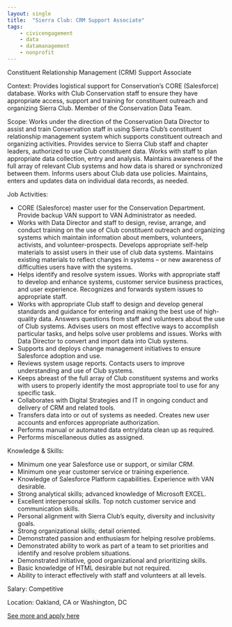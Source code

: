 ```yaml
---
layout: single
title:  "Sierra Club: CRM Support Associate"
tags: 
    - civicengagement
    - data
    - datamanagement
    - nonprofit
---
```

Constituent Relationship Management (CRM) Support Associate

Context: Provides logistical support for Conservation’s CORE (Salesforce) database.  Works with Club Conservation staff to ensure they have appropriate access, support and training for constituent outreach and organizing Sierra Club.  Member of the Conservation Data Team.

Scope: Works under the direction of the Conservation Data Director to assist and train Conservation staff in using Sierra Club’s constituent relationship management system which supports constituent outreach and organizing activities.  Provides service to Sierra Club staff and chapter leaders, authorized to use Club constituent data.  Works with staff to plan appropriate data collection, entry and analysis.  Maintains awareness of the full array of relevant Club systems and how data is shared or synchronized between them.  Informs users about Club data use policies. Maintains, enters and updates data on individual data records, as needed. 

Job Activities:
* CORE (Salesforce) master user for the Conservation Department. Provide backup VAN support to VAN Administrator as needed.
* Works with Data Director and staff to design, revise, arrange, and conduct training on the use of Club constituent outreach and organizing systems which maintain information about members, volunteers, activists, and volunteer-prospects.  Develops appropriate self-help materials to assist users in their use of club data systems.  Maintains existing materials to reflect changes in systems – or new awareness of difficulties users have with the systems.
* Helps identify and resolve system issues.  Works with appropriate staff to develop and enhance systems, customer service business practices, and user experience.  Recognizes and forwards system issues to appropriate staff. 
* Works with appropriate Club staff to design and develop general standards and guidance for entering and making the best use of high-quality data.  Answers questions from staff and volunteers about the use of Club systems.  Advises users on most effective ways to accomplish particular tasks, and helps solve user problems and issues.  Works with Data Director to convert and import data into Club systems.
* Supports and deploys change management initiatives to ensure Salesforce adoption and use.
* Reviews system usage reports.  Contacts users to improve understanding and use of Club systems. 
* Keeps abreast of the full array of Club constituent systems and works with users to properly identify the most appropriate tool to use for any specific task.
* Collaborates with Digital Strategies and IT in ongoing conduct and delivery of CRM and related tools.
* Transfers data into or out of systems as needed. Creates new user accounts and enforces appropriate authorization.
* Performs manual or automated data entry/data clean up as required.
* Performs miscellaneous duties as assigned.


Knowledge & Skills:
* Minimum one year Salesforce use or support, or similar CRM.
* Minimum one year customer service or training experience.
* Knowledge of Salesforce Platform capabilities. Experience with VAN desirable.
* Strong analytical skills; advanced knowledge of Microsoft EXCEL.
* Excellent interpersonal skills.  Top notch customer service and communication skills.
* Personal alignment with Sierra Club’s equity, diversity and inclusivity goals.
* Strong organizational skills; detail oriented.
* Demonstrated passion and enthusiasm for helping resolve problems.
* Demonstrated ability to work as part of a team to set priorities and identify and resolve problem situations.
* Demonstrated initiative, good organizational and prioritizing skills.
* Basic knowledge of HTML desirable but not required.
* Ability to interact effectively with staff and volunteers at all levels.


Salary: Competitive

Location: Oakland, CA or Washington, DC


[See more and apply here](https://chm.tbe.taleo.net/chm01/ats/careers/v2/viewRequisition?org=SIERRACLUB&cws=39&rid=1577)
